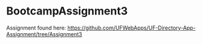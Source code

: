 # BootcampAssignment3

Assignment found here: https://github.com/UFWebApps/UF-Directory-App-Assignment/tree/Assignment3
